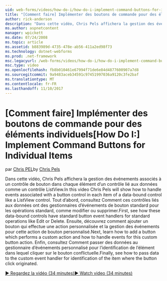 ```yaml
---
uid: web-forms/videos/how-do-i/how-do-i-implement-command-buttons-for-individual-items
title: "[Comment faire] Implémenter des boutons de commande pour des éléments individuels | Documents Microsoft"
author: rick-anderson
description: "Dans cette vidéo, Chris Pels affichera la gestion des événements associés à un contrôle de bouton dans chaque élément d’un contrôle lié aux données comme un contrôle ListView. Premier..."
ms.author: aspnetcontent
manager: wpickett
ms.date: 07/24/2008
ms.topic: article
ms.assetid: b883989d-4735-478e-ab56-411a2ed98f73
ms.technology: dotnet-webforms
ms.prod: .net-framework
msc.legacyurl: /web-forms/videos/how-do-i/how-do-i-implement-command-buttons-for-individual-items
msc.type: video
ms.openlocfilehash: fb8b010461e67994f71de6e84d4877600907a7d8
ms.sourcegitcommit: 9a9483aceb34591c97451997036a9120c3fe2baf
ms.translationtype: MT
ms.contentlocale: fr-FR
ms.lasthandoff: 11/10/2017
---
```

<a name="how-do-i-implement-command-buttons-for-individual-items"></a><span data-ttu-id="7df45-104">[Comment faire] Implémenter des boutons de commande pour des éléments individuels</span><span class="sxs-lookup"><span data-stu-id="7df45-104">[How Do I:] Implement Command Buttons for Individual Items</span></span>
====================
<span data-ttu-id="7df45-105">par [Chris PEL](https://twitter.com/chrispels)</span><span class="sxs-lookup"><span data-stu-id="7df45-105">by [Chris Pels](https://twitter.com/chrispels)</span></span>

<span data-ttu-id="7df45-106">Dans cette vidéo, Chris Pels affichera la gestion des événements associés à un contrôle de bouton dans chaque élément d’un contrôle lié aux données comme un contrôle ListView.</span><span class="sxs-lookup"><span data-stu-id="7df45-106">In this video Chris Pels will show how to handle events associated with a button control in each item of a data-bound control like a ListView control.</span></span> <span data-ttu-id="7df45-107">Tout d’abord, consultez Comment ces contrôles liés aux données ont des gestionnaires d’événements de bouton standard pour les opérations standard, comme modifier ou supprimer.</span><span class="sxs-lookup"><span data-stu-id="7df45-107">First, see how these data-bound controls have standard button event handlers for standard operations like Edit or Delete.</span></span> <span data-ttu-id="7df45-108">Ensuite, découvrez comment ajouter un bouton qui effectue une action personnalisée et la gestion des événements pour cette action de bouton personnalisé.</span><span class="sxs-lookup"><span data-stu-id="7df45-108">Next, learn how to add a button which performs a custom action and how to handle events for this custom button action.</span></span> <span data-ttu-id="7df45-109">Enfin, consultez Comment passer des données au gestionnaire d’événements personnalisé pour l’identification de l’élément dans lequel cliquer sur le bouton conflictuelle.</span><span class="sxs-lookup"><span data-stu-id="7df45-109">Finally, see how to pass data to the custom event handler for identification of the item where the button click originated.</span></span>

[<span data-ttu-id="7df45-110">&#9654; Regardez la vidéo (34 minutes)</span><span class="sxs-lookup"><span data-stu-id="7df45-110">&#9654; Watch video (34 minutes)</span></span>](https://channel9.msdn.com/Blogs/ASP-NET-Site-Videos/how-do-i-implement-command-buttons-for-individual-items)
